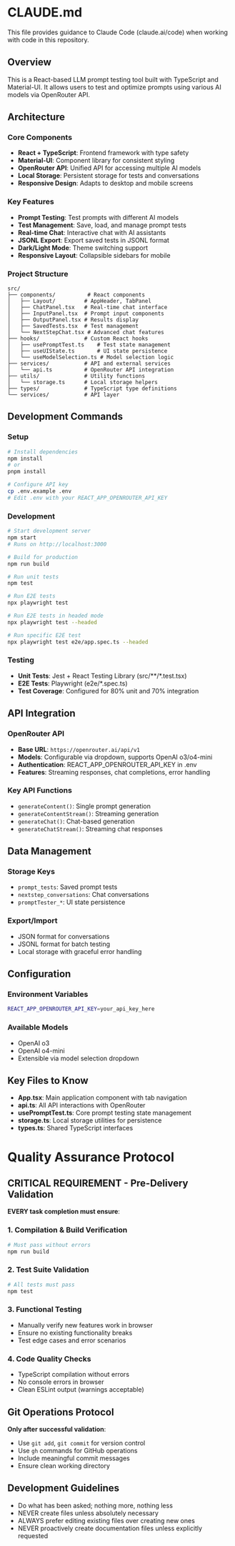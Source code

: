 # CLAUDE.md

This file provides guidance to Claude Code (claude.ai/code) when working with code in this repository.

## Overview

This is a React-based LLM prompt testing tool built with TypeScript and Material-UI. It allows users to test and optimize prompts using various AI models via OpenRouter API.

## Architecture

### Core Components
- **React + TypeScript**: Frontend framework with type safety
- **Material-UI**: Component library for consistent styling
- **OpenRouter API**: Unified API for accessing multiple AI models
- **Local Storage**: Persistent storage for tests and conversations
- **Responsive Design**: Adapts to desktop and mobile screens

### Key Features
- **Prompt Testing**: Test prompts with different AI models
- **Test Management**: Save, load, and manage prompt tests
- **Real-time Chat**: Interactive chat with AI assistants
- **JSONL Export**: Export saved tests in JSONL format
- **Dark/Light Mode**: Theme switching support
- **Responsive Layout**: Collapsible sidebars for mobile

### Project Structure
```
src/
├── components/          # React components
│   ├── Layout/         # AppHeader, TabPanel
│   ├── ChatPanel.tsx   # Real-time chat interface
│   ├── InputPanel.tsx  # Prompt input components
│   ├── OutputPanel.tsx # Results display
│   ├── SavedTests.tsx  # Test management
│   └── NextStepChat.tsx # Advanced chat features
├── hooks/              # Custom React hooks
│   ├── usePromptTest.ts    # Test state management
│   ├── useUIState.ts       # UI state persistence
│   └── useModelSelection.ts # Model selection logic
├── services/           # API and external services
│   └── api.ts          # OpenRouter API integration
├── utils/              # Utility functions
│   └── storage.ts      # Local storage helpers
├── types/              # TypeScript type definitions
└── services/           # API layer
```

## Development Commands

### Setup
```bash
# Install dependencies
npm install
# or
pnpm install

# Configure API key
cp .env.example .env
# Edit .env with your REACT_APP_OPENROUTER_API_KEY
```

### Development
```bash
# Start development server
npm start
# Runs on http://localhost:3000

# Build for production
npm run build

# Run unit tests
npm test

# Run E2E tests
npx playwright test

# Run E2E tests in headed mode
npx playwright test --headed

# Run specific E2E test
npx playwright test e2e/app.spec.ts --headed
```

### Testing
- **Unit Tests**: Jest + React Testing Library (src/**/*.test.tsx)
- **E2E Tests**: Playwright (e2e/*.spec.ts)
- **Test Coverage**: Configured for 80% unit and 70% integration

## API Integration

### OpenRouter API
- **Base URL**: `https://openrouter.ai/api/v1`
- **Models**: Configurable via dropdown, supports OpenAI o3/o4-mini
- **Authentication**: REACT_APP_OPENROUTER_API_KEY in .env
- **Features**: Streaming responses, chat completions, error handling

### Key API Functions
- `generateContent()`: Single prompt generation
- `generateContentStream()`: Streaming generation
- `generateChat()`: Chat-based generation
- `generateChatStream()`: Streaming chat responses

## Data Management

### Storage Keys
- `prompt_tests`: Saved prompt tests
- `nextstep_conversations`: Chat conversations
- `promptTester_*`: UI state persistence

### Export/Import
- JSON format for conversations
- JSONL format for batch testing
- Local storage with graceful error handling

## Configuration

### Environment Variables
```bash
REACT_APP_OPENROUTER_API_KEY=your_api_key_here
```

### Available Models
- OpenAI o3
- OpenAI o4-mini
- Extensible via model selection dropdown

## Key Files to Know
- **App.tsx**: Main application component with tab navigation
- **api.ts**: All API interactions with OpenRouter
- **usePromptTest.ts**: Core prompt testing state management
- **storage.ts**: Local storage utilities for persistence
- **types.ts**: Shared TypeScript interfaces

# Quality Assurance Protocol

## CRITICAL REQUIREMENT - Pre-Delivery Validation
**EVERY task completion must ensure**:

### 1. Compilation & Build Verification
```bash
# Must pass without errors
npm run build
```

### 2. Test Suite Validation  
```bash
# All tests must pass
npm test
```

### 3. Functional Testing
- Manually verify new features work in browser
- Ensure no existing functionality breaks
- Test edge cases and error scenarios

### 4. Code Quality Checks
- TypeScript compilation without errors
- No console errors in browser
- Clean ESLint output (warnings acceptable)

## Git Operations Protocol
**Only after successful validation**:
- Use `git add`, `git commit` for version control
- Use `gh` commands for GitHub operations
- Include meaningful commit messages
- Ensure clean working directory

## Development Guidelines
- Do what has been asked; nothing more, nothing less
- NEVER create files unless absolutely necessary
- ALWAYS prefer editing existing files over creating new ones
- NEVER proactively create documentation files unless explicitly requested